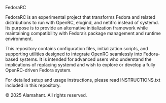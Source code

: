FedoraRC

FedoraRC is an experimental project that transforms Fedora and related distributions to run with OpenRC, elogind, and netifrc instead of systemd.
Its purpose is to provide an alternative initialization framework while maintaining compatibility with Fedora’s package management and runtime environment.

This repository contains configuration files, initialization scripts, and supporting utilities designed to integrate OpenRC seamlessly into Fedora-based systems.
It is intended for advanced users who understand the implications of replacing systemd and wish to explore or develop a fully OpenRC-driven Fedora system.

For detailed setup and usage instructions, please read INSTRUCTIONS.txt included in this repository.

© 2025 Alamahant. All rights reserved.